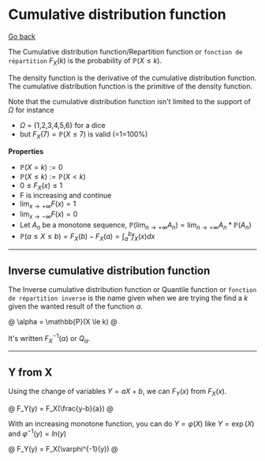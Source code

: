 # Cumulative distribution function

[Go back](..)

The Cumulative distribution function/Repartition function or
``fonction de répartition`` $F_X(k)$ 
is the probability of $\mathbb{P}(X \le k)$.

The density function is the derivative
of the cumulative distribution function.
The cumulative distribution function is the
primitive of the density function.

Note that the cumulative distribution function
isn't limited to the support of $\Omega$ for instance

* $\Omega$ = {1,2,3,4,5,6} for a dice
* but $F_X(7) = \mathbb{P}(X \le 7)$ is valid (=1=100%)

**Properties**

* $\mathbb{P}(X = k) := 0$
* $\mathbb{P}(X \le k) := \mathbb{P}(X < k)$
* $0 \le F_X(x) \le 1$
* F is increasing and continue
* $\lim_{x \rightarrow +\infty}F(x) = 1$
* $\lim_{x \rightarrow -\infty}F(x) = 0$
* Let $A_n$ be a monotone sequence, $\mathbb{P}(\lim_{n \rightarrow +\infty} A_n) = \lim_{n \rightarrow +\infty} A_n * \mathbb{P}(A_n)$
* $\mathbb{P}(a \le X \le b) = F_X(b) - F_X(a) = \int_{a}^{b} f_X(x)dx$

<hr class="sl">

## Inverse cumulative distribution function

The Inverse cumulative distribution function
or Quantile function
or ``fonction de répartition inverse`` is the name
given when we are trying the find a $k$ given
the wanted result of the function $\alpha$.

@
\alpha = \mathbb{P}(X \le k) 
@

It's written $F_X^{-1}(\alpha)$ or $Q_\alpha$.

<hr class="sl">

## Y from X

Using the change of variables $Y=aX+b$,
we can $F_Y(x)$ from $F_X(x)$.

@
F_Y(y) = F_X(\frac{y-b}{a})
@

With an increasing monotone function, you can do $Y = \varphi(X)$
like $Y = \exp(X)$ and $\varphi^{-1}(y) = ln(y)$

@
F_Y(y) = F_X(\varphi^{-1}(y))
@